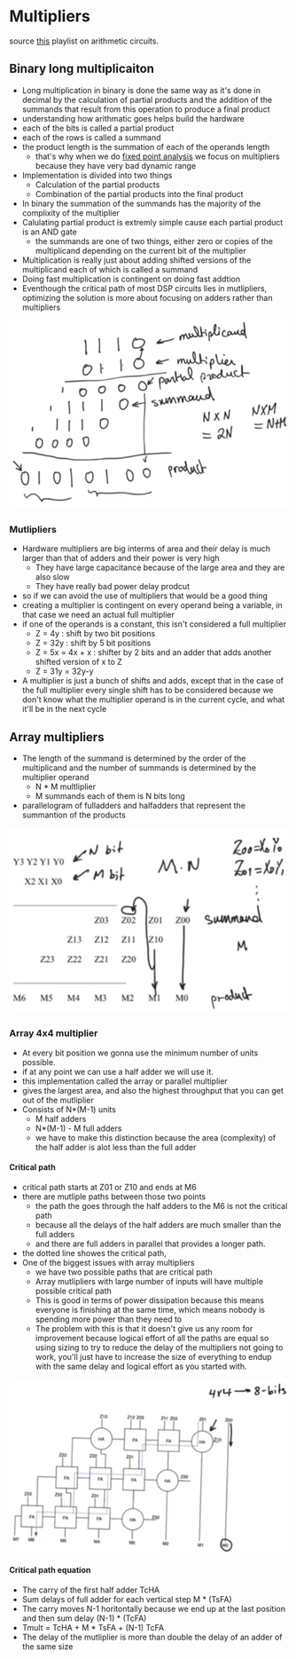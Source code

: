 # Multipliers
source [this](https://www.youtube.com/playlist?list=PLyWAP9QBe16qnuE-nw0RkUq0IwRkzqyhD) playlist on arithmetic circuits.

## Binary long multiplicaiton
- Long multiplication in binary is done the same way as it's done in decimal by the calculation of partial products and the addition of the summands that result from this operation to produce a final product
- understanding how arithmatic goes helps build the hardware
- each of the bits is called a partial product
- each of the rows is called a summand
- the product length is the summation of each of the operands length
    - that's why when we do [fixed point analysis](../design-flow/6-fixed-point.md) we focus on multipliers because they have very bad dynamic range
- Implementation is divided into two things
    - Calculation of the partial products
    - Combination of the partial products into the final product
- In binary the summation of the summands has the majority of the complixity of the multiplier
- Calulating partial product is extremly simple cause each partial product is an AND gate
    - the summands are one of two things, either zero or copies of the multiplicand depending on the current bit of the multiplier
- Multiplication is really just about adding shifted versions of the multiplicand each of which is called a summand
- Doing fast multiplication is contingent on doing fast addtion
- Eventhough the critical path of most DSP circuits lies in mutlipliers, optimizing the solution is more about focusing on adders rather than multipliers

![binary-long-multiplication-example](imgs/multipliers/binary-long-multiplication-example.png)

### Mutlipliers
- Hardware multipliers are big interms of area and their delay is much larger than that of adders and their power is very high
    - They have large capacitance because of the large area and they are also slow
    - They have really bad power delay prodcut
- so if we can avoid the use of multipliers that would be a good thing
- creating a multiplier is contingent on every operand being a variable, in that case we need an actual full multiplier
- if one of the operands is a constant, this isn't considered a full multiplier
    - Z = 4y : shift by two bit positions
    - Z = 32y : shift by 5 bit positions 
    - Z = 5x = 4x + x : shifter by 2 bits and an adder that adds another shifted version of x to Z
    - Z = 31y = 32y-y
- A multiplier is just a bunch of shifts and adds, except that in the case of the full multiplier every single shift has to be considered because we don't know what the multiplier operand is in the current cycle, and what it'll be in the next cycle

## Array multipliers
- The length of the summand is determined by the order of the multiplicand and the number of summands is determined by the multiplier operand
    -  N * M multliplier
    -  M summands each of them is N bits long
- parallelogram of fulladders and halfadders that represent the summantion of the products

![general-multiplication](imgs/multipliers/general-multiplication.png)

### Array 4x4 multiplier
- At every bit position we gonna use the minimum number of units possible.
- if at any point we can use a half adder we will use it.
- this implementation called the array or parallel multiplier
- gives the largest area, and also the highest throughput that you can get out of the mutliplier
- Consists of N*(M-1) units
    - M half adders
    - N*(M-1) - M full adders
    - we have to make this distinction because the area (complexity) of the half adder is alot less than the full adder
#### Critical path
- critical path starts at Z01 or Z10 and ends at M6
- there are mutliple paths between those two points 
    - the path the goes through the half adders to the M6 is not the critical path
    - because all the delays of the half adders are much smaller than the full adders
    - and there are full adders in parallel that provides a longer path.
- the dotted line showes the critical path,
- One of the biggest issues with array multipliers
    - we have two possible paths that are critical path
    - Array mutlipliers with large number of inputs will have multiple possible critical path
    - This is good in terms of power dissipation because this means everyone is finishing at the same time, which means nobody is spending more power than they need to
    - The problem with this is that it doesn't give us any room for improvement because logical effort of all the paths are equal so using sizing to try to reduce the delay of the multipliers not going to work, you'll just have to increase the size of everything to endup with the same delay and logical effort as you started with.

![hardware-4-by-4-multiplier](imgs/multipliers/hardware-4-by-4-multiplier.png)

#### Critical path equation
- The carry of the first half adder TcHA
- Sum delays of full adder for each vertical step M * (TsFA)
- The carry moves N-1 horitontally because we end up at the last position and then sum delay (N-1) * (TcFA)
- Tmult = TcHA + M * TsFA + (N-1) TcFA
- The delay of the mutliplier is more than double the delay of an adder of the same size